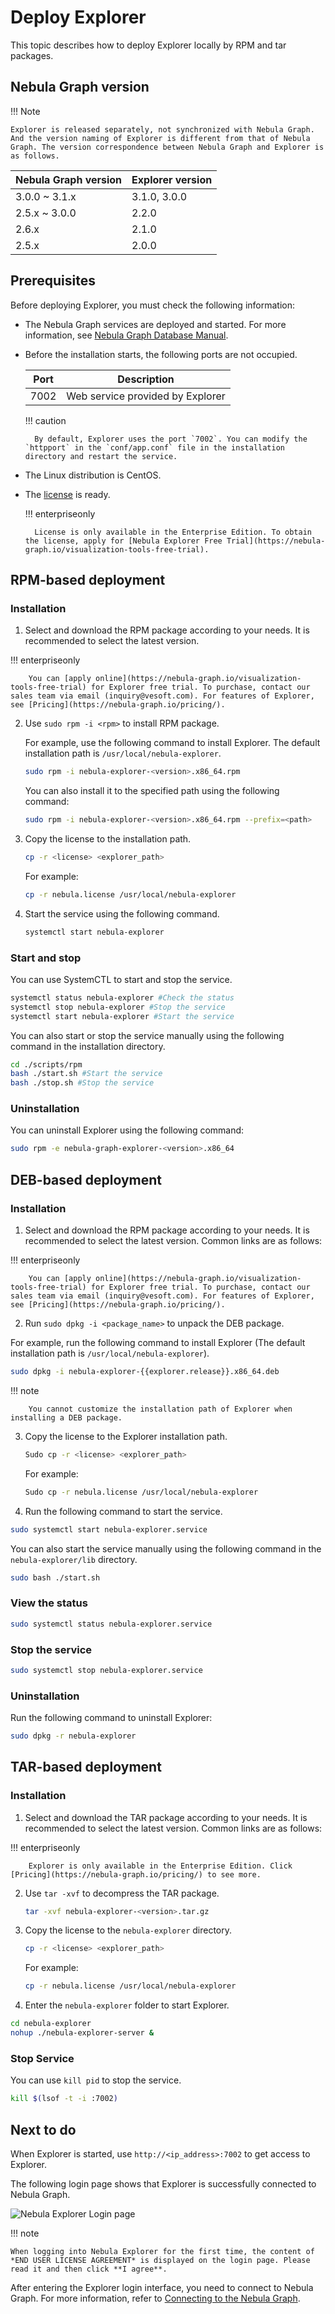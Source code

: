 # Deploy Explorer

This topic describes how to deploy Explorer locally by RPM and tar packages.

## Nebula Graph version

!!! Note

    Explorer is released separately, not synchronized with Nebula Graph. And the version naming of Explorer is different from that of Nebula Graph. The version correspondence between Nebula Graph and Explorer is as follows.

| Nebula Graph version | Explorer version |
| --- | --- |
| 3.0.0 ~ 3.1.x | 3.1.0, 3.0.0 |
| 2.5.x ~ 3.0.0| 2.2.0|
| 2.6.x | 2.1.0 |
| 2.5.x | 2.0.0 |

## Prerequisites

Before deploying Explorer, you must check the following information:

- The Nebula Graph services are deployed and started. For more information, see [Nebula Graph Database Manual](../../2.quick-start/1.quick-start-workflow.md).

- Before the installation starts, the following ports are not occupied.

   | Port | Description |
   | ---- | ---- |
   | 7002 | Web service provided by Explorer |

  !!! caution

        By default, Explorer uses the port `7002`. You can modify the `httpport` in the `conf/app.conf` file in the installation directory and restart the service.

- The Linux distribution is CentOS.
- The [license](3.explorer-license.md) is ready.

  !!! enterpriseonly

        License is only available in the Enterprise Edition. To obtain the license, apply for [Nebula Explorer Free Trial](https://nebula-graph.io/visualization-tools-free-trial).

## RPM-based deployment

### Installation

1. Select and download the RPM package according to your needs. It is recommended to select the latest version. 

  !!! enterpriseonly

        You can [apply online](https://nebula-graph.io/visualization-tools-free-trial) for Explorer free trial. To purchase, contact our sales team via email (inquiry@vesoft.com). For features of Explorer, see [Pricing](https://nebula-graph.io/pricing/).

2. Use `sudo rpm -i <rpm>` to install RPM package.

   For example, use the following command to install Explorer. The default installation path is `/usr/local/nebula-explorer`.

   ```bash
   sudo rpm -i nebula-explorer-<version>.x86_64.rpm
   ```

   You can also install it to the specified path using the following command:
   ```bash
   sudo rpm -i nebula-explorer-<version>.x86_64.rpm --prefix=<path>
   ```

3. Copy the license to the installation path.

   ```bash
   cp -r <license> <explorer_path>
   ```

   For example:
   ```bash
   cp -r nebula.license /usr/local/nebula-explorer
   ```

4. Start the service using the following command.

   ```bash
   systemctl start nebula-explorer
   ```

### Start and stop

You can use SystemCTL to start and stop the service.

```bash
systemctl status nebula-explorer #Check the status
systemctl stop nebula-explorer #Stop the service
systemctl start nebula-explorer #Start the service
```

You can also start or stop the service manually using the following command in the installation directory.

  ```bash
  cd ./scripts/rpm
  bash ./start.sh #Start the service
  bash ./stop.sh #Stop the service
  ```

### Uninstallation

You can uninstall Explorer using the following command:

```bash
sudo rpm -e nebula-graph-explorer-<version>.x86_64
```

## DEB-based deployment

### Installation

1. Select and download the RPM package according to your needs. It is recommended to select the latest version. Common links are as follows:

  !!! enterpriseonly

        You can [apply online](https://nebula-graph.io/visualization-tools-free-trial) for Explorer free trial. To purchase, contact our sales team via email (inquiry@vesoft.com). For features of Explorer, see [Pricing](https://nebula-graph.io/pricing/).


2. Run `sudo dpkg -i <package_name>` to unpack the DEB package.

  For example, run the following command to install Explorer (The default installation path is `/usr/local/nebula-explorer`).

  ```bash
  sudo dpkg -i nebula-explorer-{{explorer.release}}.x86_64.deb
  ```

  !!! note

        You cannot customize the installation path of Explorer when installing a DEB package.

3. Copy the license to the Explorer installation path.

   ```bash
   Sudo cp -r <license> <explorer_path>
   ```

   For example:

   ```bash
   Sudo cp -r nebula.license /usr/local/nebula-explorer
   ```

4. Run the following command to start the service.

  ```bash
  sudo systemctl start nebula-explorer.service
  ```

  You can also start the service manually using the following command in the `nebula-explorer/lib` directory.

   ```bash
   sudo bash ./start.sh
   ```

### View the status


```bash
sudo systemctl status nebula-explorer.service
```

### Stop the service

```bash
sudo systemctl stop nebula-explorer.service
```

### Uninstallation

Run the following command to uninstall Explorer:

```bash
sudo dpkg -r nebula-explorer
```

## TAR-based deployment

### Installation

1. Select and download the TAR package according to your needs. It is recommended to select the latest version. Common links are as follows:

  !!! enterpriseonly

        Explorer is only available in the Enterprise Edition. Click [Pricing](https://nebula-graph.io/pricing/) to see more.

2. Use `tar -xvf` to decompress the TAR package.

   ```bash
   tar -xvf nebula-explorer-<version>.tar.gz
   ```

3. Copy the license to the `nebula-explorer` directory.

   ```bash
   cp -r <license> <explorer_path>
   ```

   For example:
   ```bash
   cp -r nebula.license /usr/local/nebula-explorer
   ```

4. Enter the `nebula-explorer` folder to start Explorer.

  ```bash
  cd nebula-explorer
  nohup ./nebula-explorer-server &
  ```

### Stop Service

You can use `kill pid` to stop the service.

```bash
kill $(lsof -t -i :7002)
```

## Next to do

When Explorer is started, use `http://<ip_address>:7002` to get access to Explorer.

The following login page shows that Explorer is successfully connected to Nebula Graph.

![Nebula Explorer Login page](https://docs-cdn.nebula-graph.com.cn/figures/explorer_deploy.png)

!!! note

    When logging into Nebula Explorer for the first time, the content of *END USER LICENSE AGREEMENT* is displayed on the login page. Please read it and then click **I agree**.

After entering the Explorer login interface, you need to connect to Nebula Graph. For more information, refer to [Connecting to the Nebula Graph](../deploy-connect/ex-ug-connect.md).
